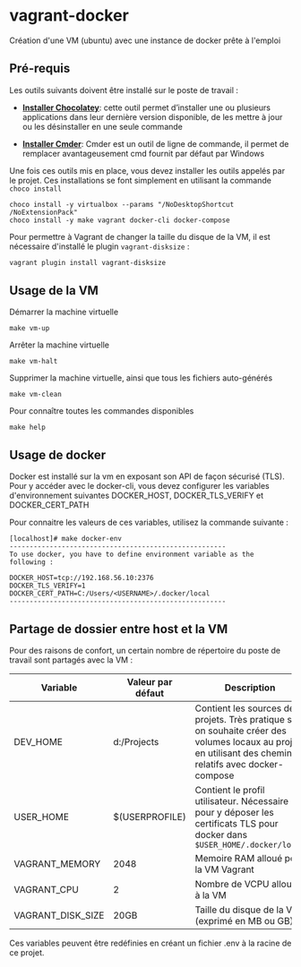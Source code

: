 vagrant-docker
==============

Création d'une VM (ubuntu) avec une instance de docker prête à l'emploi

Pré-requis
----------

Les outils suivants doivent être installé sur le poste de travail :

- **[Installer Chocolatey](https://chocolatey.org/docs/installation#installing-behind-a-proxy)**: cette outil permet d’installer une ou plusieurs applications dans leur dernière version disponible, de les mettre à jour ou les désinstaller en une seule commande

- **[Installer Cmder](https://cmder.net/)**: Cmder est un outil de ligne de commande, il permet de remplacer avantageusement cmd fournit par défaut par Windows


Une fois ces outils mis en place, vous devez installer les outils appelés par le projet. Ces installations se font simplement en utilisant la commande `choco install`

    choco install -y virtualbox --params "/NoDesktopShortcut /NoExtensionPack"
    choco install -y make vagrant docker-cli docker-compose

Pour permettre à Vagrant de changer la taille du disque de la VM, il est nécessaire d'installé le plugin `vagrant-disksize` :

```bash
vagrant plugin install vagrant-disksize
```

Usage de la VM
--------------

Démarrer la machine virtuelle

    make vm-up

Arrêter la machine virtuelle

    make vm-halt

Supprimer la machine virtuelle, ainsi que tous les fichiers auto-générés

    make vm-clean

Pour connaître toutes les commandes disponibles

    make help


Usage de docker
----------------

Docker est installé sur la vm en exposant son API de façon sécurisé (TLS). Pour y accéder avec le docker-cli, vous devez configurer les variables d'environnement suivantes DOCKER_HOST, DOCKER_TLS_VERIFY et DOCKER_CERT_PATH

Pour connaitre les valeurs de ces variables, utilisez la commande suivante :

```
[localhost]# make docker-env
------------------------------------------------------
To use docker, you have to define environment variable as the following :

DOCKER_HOST=tcp://192.168.56.10:2376
DOCKER_TLS_VERIFY=1
DOCKER_CERT_PATH=C:/Users/<USERNAME>/.docker/local
------------------------------------------------------
```

Partage de dossier entre host et la VM
----------------------------------------

Pour des raisons de confort, un certain nombre de répertoire du poste de travail sont partagés avec la VM :



| Variable          | Valeur par défaut        | Description                                                  |
| ----------------- | ------------------------ | ------------------------------------------------------------ |
| DEV_HOME          | d:/Projects              | Contient les sources des projets. Très pratique si on souhaite créer des volumes locaux au projet en utilisant des chemins relatifs avec docker-compose |
| USER_HOME         | $(USERPROFILE)           | Contient le profil utilisateur. Nécessaire pour y déposer les certificats TLS pour docker dans `$USER_HOME/.docker/local` |
| VAGRANT_MEMORY    | 2048                     | Memoire RAM alloué pour la VM Vagrant                        |
| VAGRANT_CPU       | 2                        | Nombre de VCPU alloués à la VM                               |
| VAGRANT_DISK_SIZE | 20GB                     | Taille du disque de la VM (exprimé en MB ou GB)              |


Ces variables peuvent être redéfinies en créant un fichier .env à la racine de ce projet.

